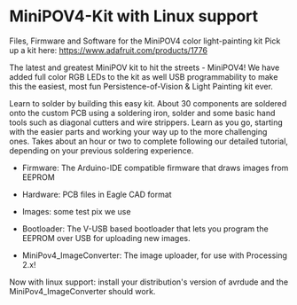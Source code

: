 MiniPOV4-Kit with Linux support
===============================

Files, Firmware and Software for the MiniPOV4 color light-painting kit
Pick up a kit here: https://www.adafruit.com/products/1776

The latest and greatest MiniPOV kit to hit the streets - MiniPOV4! We have added full color RGB LEDs to the kit as well USB programmability to make this the easiest, most fun Persistence-of-Vision & Light Painting kit ever.

Learn to solder by building this easy kit. About 30 components are soldered onto the custom PCB using a soldering iron, solder and some basic hand tools such as diagonal cutters and wire strippers. Learn as you go, starting with the easier parts and working your way up to the more challenging ones. Takes about an hour or two to complete following our detailed tutorial, depending on your previous soldering experience. 

* Firmware: The Arduino-IDE compatible firmware that draws images from EEPROM

* Hardware: PCB files in Eagle CAD format

* Images: some test pix we use

* Bootloader: The V-USB based bootloader that lets you program the EEPROM over USB for uploading new images.

* MiniPov4_ImageConverter: The image uploader, for use with Processing 2.x! 


Now with linux support: install your distribution's version of avrdude and the MiniPov4_ImageConverter should work.
